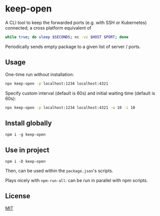 # keep-open

A CLI tool to keep the forwarded ports (e.g. with SSH or Kubernetes) connected; a cross platform equivalent of

```sh
while true; do sleep $SECONDS; nc -vz $HOST $PORT; done
```

Periodically sends empty package to a given list of server / ports.

## Usage

One-time run without installation:

```sh
npx keep-open -p localhost:1234 localhost:4321
```

Specify custom interval (default is 60s) and initial waiting time (default is 60s):

```sh
npx keep-open -p localhost:1234 localhost:4321 -w 10 -i 10
```

## Install globally

```
npm i -g keep-open
```

## Use in project

```
npm i -D keep-open
```

Then, can be used within the `package.json`'s scripts.

Plays nicely with `npm-run-all`: can be run in parallel with npm scripts.

## License

[MIT](LICENSE.md)
